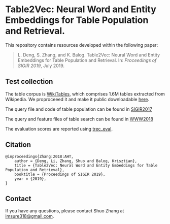 # Table2Vec: Neural Word and Entity Embeddings for Table Population and Retrieval.

This repository contains resources developed within the following paper:

> L. Deng, S. Zhang, and K. Balog. Table2Vec: Neural Word and Entity Embeddings for Table Population and Retrieval. In: *Proceedings of SIGIR 2019*, July 2019.


## Test collection

The table corpus is [WikiTables](http://websail-fe.cs.northwestern.edu/TabEL/), which comprises 1.6M tables extracted from Wikipedia. We proproceeed it and make it public downloadable [here](http://iai.group/downloads/smart_table/WP_tables.zip).

The query file and code of table population can be found in [SIGIR2017](https://github.com/iai-group/sigir2017-table)

The query and feature files of table search can be found in [WWW2018](https://github.com/iai-group/www2018-table)
 










The evaluation scores are reported using [trec_eval](https://github.com/usnistgov/trec_eval).


## Citation
```
@inproceedings{Zhang:2018:AHT,
    author = {Deng, Li, Zhang, Shuo and Balog, Krisztian},
    title = {Table2Vec: Neural Word and Entity Embeddings for Table Population and Retrieval},
    booktitle = {Proceedings of SIGIR 2019},
    year = {2019},
}
```

## Contact
If you have any questions, please contact Shuo Zhang at imsure318@gmail.com.
